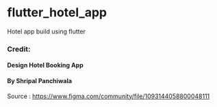 # flutter_hotel_app

Hotel app build using flutter

### Credit: 
#### Design Hotel Booking App
#### By Shripal Panchiwala

Source : 
https://www.figma.com/community/file/1093144058800048111